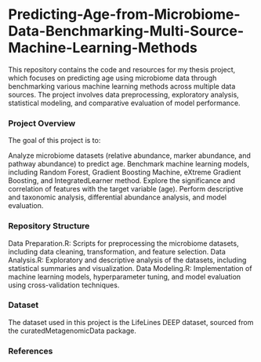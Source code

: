 # Predicting-Age-from-Microbiome-Data-Benchmarking-Multi-Source-Machine-Learning-Methods

This repository contains the code and resources for my thesis project, which focuses on predicting age using microbiome data through benchmarking various machine learning methods across multiple data sources. The project involves data preprocessing, exploratory analysis, statistical modeling, and comparative evaluation of model performance.

### Project Overview
The goal of this project is to:

Analyze microbiome datasets (relative abundance, marker abundance, and pathway abundance) to predict age.
Benchmark machine learning models, including Random Forest, Gradient Boosting Machine, eXtreme Gradient Boosting, and IntegratedLearner method.
Explore the significance and correlation of features with the target variable (age).
Perform descriptive and taxonomic analysis, differential abundance analysis, and model evaluation.

### Repository Structure
Data Preparation.R: Scripts for preprocessing the microbiome datasets, including data cleaning, transformation, and feature selection.
Data Analysis.R: Exploratory and descriptive analysis of the datasets, including statistical summaries and visualization.
Data Modeling.R: Implementation of machine learning models, hyperparameter tuning, and model evaluation using cross-validation techniques.

### Dataset
The dataset used in this project is the LifeLines DEEP dataset, sourced from the curatedMetagenomicData package.

### References

